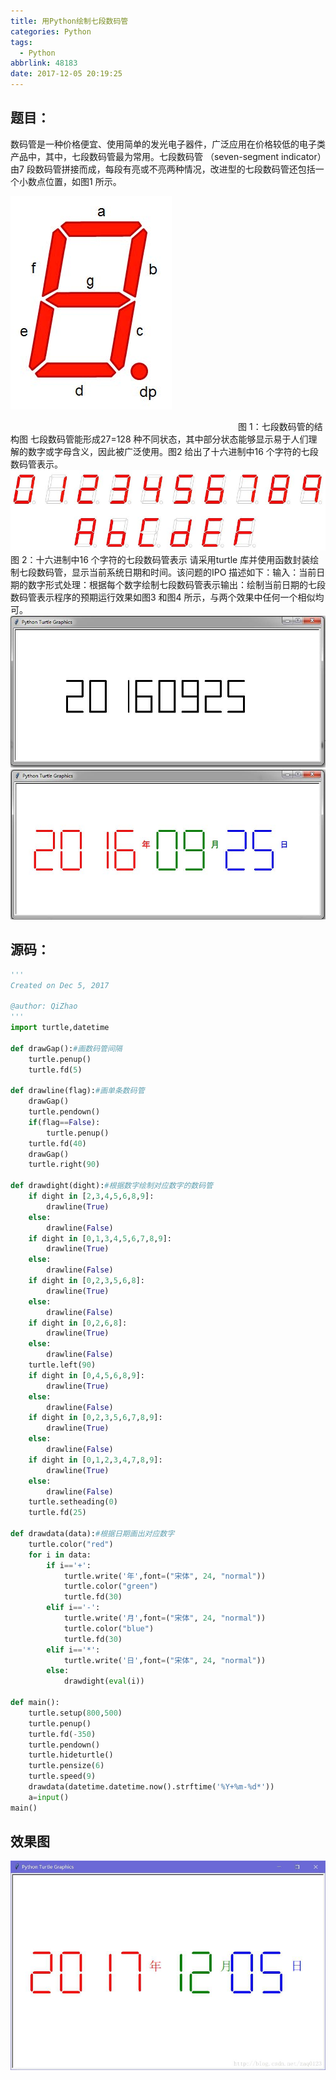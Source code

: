 ```yaml
---
title: 用Python绘制七段数码管
categories: Python
tags:
  - Python
abbrlink: 48183
date: 2017-12-05 20:19:25
---
```

## 题目：
数码管是一种价格便宜、使用简单的发光电子器件，广泛应用在价格较低的电子类产品中，其中，七段数码管最为常用。七段数码管
（seven-segment indicator）由7 段数码管拼接而成，每段有亮或不亮两种情况，改进型的七段数码管还包括一个小数点位置，如图1 所示。
<!--more-->
![](/images/20171205201558358.jpg)

　　　　　　　　　　　　　　　　　　　　　　　　　　图 1：七段数码管的结构图
七段数码管能形成27=128 种不同状态，其中部分状态能够显示易于人们理解的数字或字母含义，因此被广泛使用。图2 给出了十六进制中16 个字符的七段数码管表示。
![](/images/20171205201607868.jpg)
　　　　　　　　　　　　　　　　　　　　　　　　　　图 2：十六进制中16 个字符的七段数码管表示
请采用turtle 库并使用函数封装绘制七段数码管，显示当前系统日期和时间。该问题的IPO 描述如下：输入：当前日期的数字形式处理：根据每个数字绘制七段数码管表示输出：绘制当前日期的七段数码管表示程序的预期运行效果如图3 和图4 所示，与两个效果中任何一个相似均可。
![](/images/20171205201613806.jpg)
![](/images/20171205201625796.jpg)
## 源码：
```Python
'''
Created on Dec 5, 2017

@author: QiZhao
'''
import turtle,datetime  

def drawGap():#画数码管间隔
    turtle.penup()
    turtle.fd(5)
    
def drawline(flag):#画单条数码管
    drawGap()
    turtle.pendown()
    if(flag==False):
        turtle.penup()
    turtle.fd(40)
    drawGap()
    turtle.right(90)
    
def drawdight(dight):#根据数字绘制对应数字的数码管
    if dight in [2,3,4,5,6,8,9]:
        drawline(True)
    else:
        drawline(False)
    if dight in [0,1,3,4,5,6,7,8,9]:
        drawline(True)
    else:
        drawline(False)
    if dight in [0,2,3,5,6,8]:
        drawline(True)
    else:
        drawline(False)
    if dight in [0,2,6,8]:
        drawline(True)
    else:
        drawline(False)
    turtle.left(90)
    if dight in [0,4,5,6,8,9]:
        drawline(True)
    else:
        drawline(False)
    if dight in [0,2,3,5,6,7,8,9]:
        drawline(True)
    else:
        drawline(False)
    if dight in [0,1,2,3,4,7,8,9]:
        drawline(True)
    else:
        drawline(False)
    turtle.setheading(0)
    turtle.fd(25)

def drawdata(data):#根据日期画出对应数字
    turtle.color("red")
    for i in data:
        if i=='+':
            turtle.write('年',font=("宋体", 24, "normal"))
            turtle.color("green")
            turtle.fd(30)
        elif i=='-':
            turtle.write('月',font=("宋体", 24, "normal"))
            turtle.color("blue")
            turtle.fd(30)
        elif i=='*':
            turtle.write('日',font=("宋体", 24, "normal"))
        else:
            drawdight(eval(i))
            
def main():
    turtle.setup(800,500)
    turtle.penup()
    turtle.fd(-350)
    turtle.pendown()
    turtle.hideturtle()
    turtle.pensize(6)
    turtle.speed(9)
    drawdata(datetime.datetime.now().strftime('%Y+%m-%d*'))
    a=input()
main()
```
## 效果图
![](/images/20171205202005054.jpg)